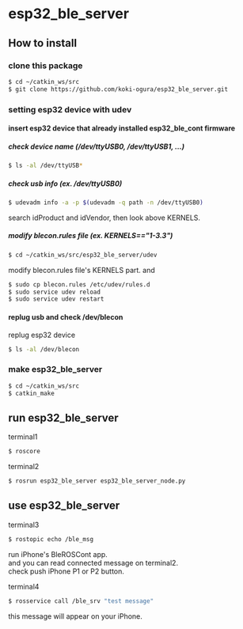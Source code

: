 # esp32_ble_server
## How to install
### clone this package
```.sh
$ cd ~/catkin_ws/src
$ git clone https://github.com/koki-ogura/esp32_ble_server.git
```
### setting esp32 device with udev
#### insert esp32 device that already installed esp32_ble_cont firmware
##### check device name (/dev/ttyUSB0, /dev/ttyUSB1, ...)
```.sh
$ ls -al /dev/ttyUSB*
```
##### check usb info (ex. /dev/ttyUSB0)
```.sh
$ udevadm info -a -p $(udevadm -q path -n /dev/ttyUSB0)
```
search idProduct and idVendor, then look above KERNELS.
##### modify blecon.rules file (ex. KERNELS=="1-3.3")
```.sh
$ cd ~/catkin_ws/src/esp32_ble_server/udev
```
modify blecon.rules file's KERNELS part. and  
```.sh
$ sudo cp blecon.rules /etc/udev/rules.d
$ sudo service udev reload
$ sudo service udev restart
```
#### replug usb and check /dev/blecon
replug esp32 device  
```.sh
$ ls -al /dev/blecon
```
### make esp32_ble_server
```.sh
$ cd ~/catkin_ws/src
$ catkin_make
```

## run esp32_ble_server
terminal1  
```.sh
$ roscore
```

terminal2  
```.sh
$ rosrun esp32_ble_server esp32_ble_server_node.py
```

## use esp32_ble_server
terminal3  
```.sh
$ rostopic echo /ble_msg
```
run iPhone's BleROSCont app.  
and you can read connected message on terminal2.  
check push iPhone P1 or P2 button.  

terminal4  
```.sh
$ rosservice call /ble_srv "test message"
```
this message will appear on your iPhone.  
